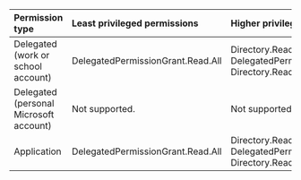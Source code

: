 |Permission type|Least privileged permissions|Higher privileged permissions|
|:---|:---|:---|
|Delegated (work or school account)|DelegatedPermissionGrant.Read.All|Directory.Read.All, DelegatedPermissionGrant.ReadWrite.All, Directory.ReadWrite.All|
|Delegated (personal Microsoft account)|Not supported.|Not supported.|
|Application|DelegatedPermissionGrant.Read.All|Directory.Read.All, DelegatedPermissionGrant.ReadWrite.All, Directory.ReadWrite.All|
